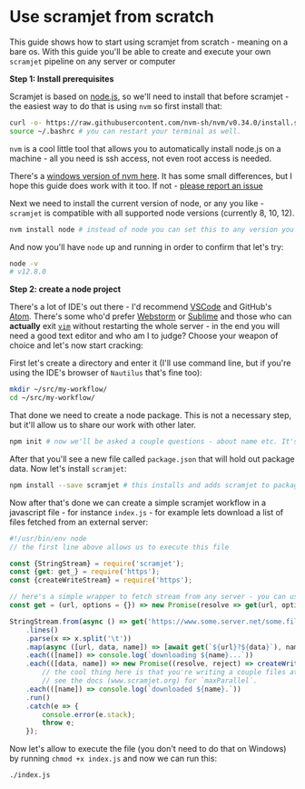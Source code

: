 # Use scramjet from scratch

This guide shows how to start using scramjet from scratch - meaning on a bare os. With this guide you'll be able to create and execute your own `scramjet` pipeline on any server or computer

**Step 1: Install prerequisites**

Scramjet is based on [node.js](https://www.nodejs.org), so we'll need to install that before scramjet - the easiest way to do that is using `nvm` so first install that:

```sh
curl -o- https://raw.githubusercontent.com/nvm-sh/nvm/v0.34.0/install.sh | bash
source ~/.bashrc # you can restart your terminal as well.
```

`nvm` is a cool little tool that allows you to automatically install node.js on a machine - all you need is ssh access, not even root access is needed.

There's a [windows version of nvm here](https://github.com/coreybutler/nvm-windows). It has some small differences, but I hope this guide does work with it too. If not - [please report an issue](https://github.com/signicode/scramjet/issues)

Next we need to install the current version of node, or any you like - `scramjet` is compatible with all supported node versions (currently 8, 10, 12).

```sh
nvm install node # instead of node you can set this to any version you like, 8.16.0 for instance.
```

And now you'll have `node` up and running in order to confirm that let's try:

```sh
node -v
# v12.8.0
```

**Step 2: create a node project**

There's a lot of IDE's out there - I'd recommend [VSCode](https://code.visualstudio.com/) and GitHub's [Atom](https://atom.io/). There's some who'd prefer [Webstorm](https://www.jetbrains.com/webstorm/) or [Sublime](https://www.sublimetext.com/) and those who can **actually** exit [`vim`](https://www.vim.org/) without restarting the whole server - in the end you will need a good text editor and who am I to judge? Choose your weapon of choice and let's now start cracking:

First let's create a directory and enter it (I'll use command line, but if you're using the IDE's browser of `Nautilus` that's fine too):

```sh
mkdir ~/src/my-workflow/
cd ~/src/my-workflow/
```

That done we need to create a node package. This is not a necessary step, but it'll allow us to share our work with other later.

```sh
npm init # now we'll be asked a couple questions - about name etc. It's ok to just keep pressing enter.
```

After that you'll see a new file called `package.json` that will hold out package data. Now let's install `scramjet`:

```sh
npm install --save scramjet # this installs and adds scramjet to package.json so others know it's needed to run
```

Now after that's done we can create a simple scramjet workflow in a javascript file - for instance `index.js` - for example lets download a list of files fetched from an external server:

```javascript
#!/usr/bin/env node
// the first line above allows us to execute this file

const {StringStream} = require('scramjet');
const {get: get_} = require('https');
const {createWriteStream} = require('https');

// here's a simple wrapper to fetch stream from any server - you can use this or axios, request or node-fetch.
const get = (url, options = {}) => new Promise(resolve => get(url, options, resolve));

StringStream.from(async () => get('https://www.some.server.net/some.file.txt')))
    .lines()
    .parse(x => x.split('\t'))
    .map(async ([url, data, name]) => [await get(`${url}?${data}`), name])
    .each(([name]) => console.log(`downloading ${name}...`))
    .each(([data, name]) => new Promise((resolve, reject) => createWriteStream(name).on('finish', resolve).on('error', reject)))
        // the cool thing here is that you're writing a couple files at the same time
        // see the docs (www.scramjet.org) for `maxParallel`.
    .each(([name]) => console.log(`downloaded ${name}.`))
    .run()
    .catch(e => {
        console.error(e.stack);
        throw e;
    });
```

Now let's allow to execute the file (you don't need to do that on Windows) by running `chmod +x index.js` and now we can run this:

```sh
./index.js
```
